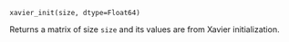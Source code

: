 ```
xavier_init(size, dtype=Float64)
```

Returns a matrix of size `size` and its values are from Xavier initialization. 
